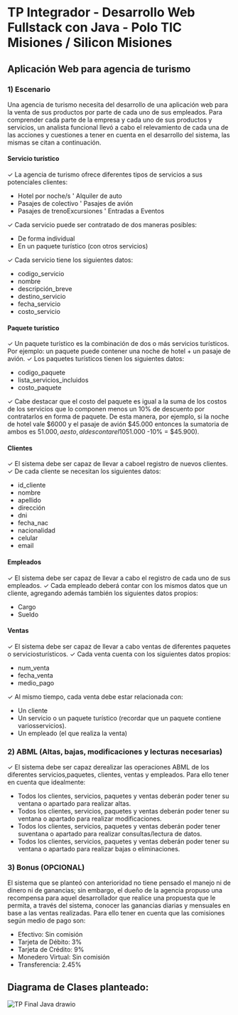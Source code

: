 # TP Integrador - Desarrollo Web Fullstack con Java - Polo TIC Misiones / Silicon Misiones
## Aplicación Web para agencia de turismo

### 1) Escenario
Una agencia  de  turismo necesita  del  desarrollo  de  una  aplicación  web  para  la  venta  de  sus productos por parte de cada uno de sus empleados. Para comprender cada parte de la empresa y cada uno de sus productos y servicios, un analista funcional llevó a cabo el relevamiento de cada una de las acciones y cuestiones a tener en cuenta en el desarrollo del sistema, las mismas se citan a continuación.

#### Servicio turístico
✓ La agencia de turismo ofrece diferentes tipos de servicios a sus potenciales clientes:
- Hotel por noche/s
' Alquiler de auto
- Pasajes de colectivo
' Pasajes de avión
- Pasajes de trenoExcursiones
' Entradas a Eventos
 
✓ Cada servicio puede ser contratado de dos maneras posibles:
- De forma individual
- En un paquete turístico (con otros servicios)

✓ Cada servicio tiene los siguientes datos: 
- codigo_servicio
- nombre
- descripción_breve
- destino_servicio
- fecha_servicio
- costo_servicio

#### Paquete turístico
✓ Un paquete turístico es la combinación de dos o más servicios turísticos. Por ejemplo: un paquete puede contener una noche de hotel + un pasaje de avión.
✓ Los paquetes turísticos tienen los siguientes datos: 
- codigo_paquete
- lista_servicios_incluidos
- costo_paquete

✓ Cabe destacar que el costo del paquete es igual a la suma de los costos de los servicios que lo componen menos un 10% de descuento por contratarlos en forma de paquete. De esta manera, por ejemplo, si la noche de hotel vale $6000 y el pasaje de avión $45.000 entonces la sumatoria de ambos es $51.000, a esto, al descontar el 10% obtenemos el valor total del paquete ($51.000 -10% = $45.900).

#### Clientes
✓ El sistema debe ser capaz de llevar a caboel registro de nuevos clientes.
✓ De cada cliente se necesitan los siguientes datos:
- id_cliente
- nombre
- apellido
- dirección
- dni
- fecha_nac
- nacionalidad
- celular
- email

#### Empleados
✓ El sistema debe ser capaz de llevar a cabo el registro de cada uno de sus empleados.
✓ Cada empleado deberá contar con los mismos datos que un cliente, agregando además también los siguientes datos propios:
- Cargo
- Sueldo

#### Ventas
✓ El sistema debe ser capaz de llevar a cabo ventas de diferentes paquetes o serviciosturísticos.
✓ Cada venta cuenta con los siguientes datos propios:
- num_venta
- fecha_venta
- medio_pago

✓ Al mismo tiempo, cada venta debe estar relacionada con:
- Un cliente
- Un servicio o un paquete turístico (recordar que un paquete contiene variosservicios).
- Un empleado (el que realiza la venta)

### 2) ABML (Altas, bajas, modificaciones y lecturas necesarias)
✓ El  sistema  debe  ser  capaz  derealizar  las  operaciones  ABML  de  los  diferentes  servicios,paquetes, clientes, ventas y empleados. Para ello tener en cuenta que idealmente:
- Todos los clientes, servicios, paquetes y ventas deberán poder tener su ventana o apartado para realizar altas.
- Todos los clientes, servicios, paquetes y ventas deberán poder tener su ventana o apartado para realizar modificaciones.
- Todos los clientes, servicios, paquetes y ventas deberán poder tener suventana o apartado para realizar consultas/lectura de datos.
- Todos los clientes, servicios, paquetes y ventas deberán poder tener su ventana o apartado para realizar bajas o eliminaciones.

### 3) Bonus (OPCIONAL)
El sistema que se planteó con anterioridad no tiene pensado el manejo ni  de  dinero ni de ganancias; sin embargo, el dueño de la agencia propuso una recompensa para aquel desarrollador que realice una propuesta que le permita,  a través  del  sistema, conocer las ganancias diarias y mensuales en base  a  las ventas realizadas. Para ello tener en cuenta que las comisiones según medio de pago son: 
- Efectivo: Sin comisión
- Tarjeta de Débito: 3%
- Tarjeta de Crédito: 9%
- Monedero Virtual: Sin comisión
- Transferencia: 2.45%

## Diagrama de Clases planteado:
![TP Final Java drawio](https://user-images.githubusercontent.com/46388949/196831603-5da05e0b-672b-44cb-927c-577c1fead04d.png)





